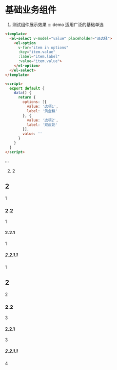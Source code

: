 # 基础业务组件

1. 测试组件展示效果
::: demo 适用广泛的基础单选
```html
<template>
  <el-select v-model="value" placeholder="请选择">
    <el-option
      v-for="item in options"
      :key="item.value"
      :label="item.label"
      :value="item.value">
    </el-option>
  </el-select>
</template>

<script>
  export default {
    data() {
      return {
        options: [{
          value: '选项1',
          label: '黄金糕'
        }, {
          value: '选项2',
          label: '双皮奶'
        }],
        value: ''
      }
    }
  }
</script>
```
:::

2. 2

## 2
1
### 2.2
1
#### 2.2.1
1
##### 2.2.1.1
1
## 2
2
### 2.2
3
#### 2.2.1
3
##### 2.2.1.1
4